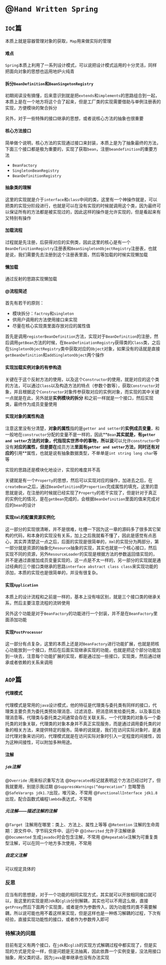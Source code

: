 # @`Hand Written Spring`

## `IOC`篇

本质上就是容器管理对象的获取，`Map`用来做实际的管理

#### 难点

`Spring`本质上利用了一系列设计模式，可以说把设计模式运用的十分灵活，同样把面向对象的思想也运用地炉火纯青

#### 拆分`BeanDefinition`和`BeanSingetonRegistry`

初期阅读没有搞懂，后来意识到就是把`extends`和`implements`的思路组合到一起，本质上是在一个地方将这个合了起来，但是工厂类的实现需要借助与单例注册表的实现，方便模块的聚合拆分

另外，对于一些特殊的接口继承的思想，或者说核心方法的抽象也很重要

#### 核心方法接口

​	简单做个说明，核心方法的实现通过接口来封装，本质上是为了抽象最终的方法，下面三个接口都是极为重要的，实现了获取`bean`，注册`beandefinition`的重要方法

- `BeanFactory` 
- `SingletonBeanRegistry`
- `BeanDefinitionRegistry`

#### 抽象类的理解

这里的实现就是介于`interface`和`class`中间的类，这里有一个神操作就是，可以把类的实现分阶段进行，也就是可以在没有实现的时候就调用这个类，因为最终可以保证所有的方法都是被实现过的，因此这样的操作是允许实现的，但是看起来有又特别有操作

#### 加载流程

过程就是先注册，后获得对应的实例类，因此这里的核心是有一个`BeanDefinitionRegistry`注册表和`BeanSingletonObjectRegistry`注册表，也就是说，我们需要先去注册到这个注册表里面，然后等加载的时候实现懒加载

#### 懒加载

通过反射的思路实现懒加载

#### @流程简述

首先有若干的原则：

- 模块拆分：`factroy`和`singleton`
- 供用户调用的方法使用接口来实现
- 尽量在核心实现类里面存放对应的属性值

首先是调用`registerBeanDefinition`方法，实现对于`BeanDefinition`的注册，然后调用`getBean`方法的时候，在`BeanDefiniationRegistry`获得类的`Class`类，之后在`SingletonObjectRegistry`类中获取对应的`Object`对象，如果没有的话就是直接`getBeanDefinition`和`addSingletonObject`两个操作

#### 实现加载实例对象的有参构造

关键在于这个反射方法的使用，以及这个`Constructor`的使用，就是对应的这个类的方法，可以通过`Class`以及构造方法的特点（参数个数等），获取`Constructor`对象，并且根据这个`Constructor`对象传参获取对应的实例对象，而实现的其中关键一点就是在此，另外就是**实例模块的拆分** 和之前一样就是一个接口，然后实现类，最终作为成员变量使用

#### 实现对象的属性构造

注意这里没有分清楚，**对象的属性**指的是`getter and setter`的**实例成员变量**，和一般地在`constructor`分配的变量不是一样的，因此**`Bean`**其实就是，有`getter and setter`方法的对象，代指现实世界中的事物，所以说**可以允许`constructor`中没有**对应的属性，但是要在**成员方法**里面有`getter and setter`方法，同时还有对应的**引用**属性，也就是说有抽象数据类型，不单单是`int string long char`等等  

实现的思路还是模块化地设计，实现的难度并不高

关键就是有一个`Property`的思想，然后可以实现对应的操作，加进去之后，在`createBean`之后，通过`BeanDefinition`的`Properties`完成属性的填充，这里的意思就是说，在注册的时候就已经实现了`Property`的若干实现了，但是针对于真正的实例化的情况，是在`getBean`完成的，会根据`BeanDefinition`里面的值来完成对应的`bean`的设计

#### 实现`Xml`的配置资源实例化

这一部分的实现很清晰，并不是很难，吐槽一下因为这一章的源码多了很多其它架构的代码，和本身的实现没有关系，加上之后我就看不懂了，因此是感觉有点恶心，其实弄清楚这一点之后，后面的实现是很简单的，`Xml`的实现分为两部分，第一部分就是资源的抽象化`Resource`抽象的实现，其实也就是一个核心接口，然后实现不同的资源，另外`ResourceLoader`的实现是根据方法的参数返回值实现的，并不是通过直接加成员变量实现的，这一点是不太一样的，另一部分的实现就是通过经典的三个接口类继承的思路`interface abstract class class`来实现功能的添加，本质的实现也是很简单的，并没有很复杂。

#### 实现`Application`

本质上的设计流程和之前是一样的，基本上没有啥区别，就是三个接口类的继承关系，然后主要注意流程的流转使用

另外这个功能是对于`BeanFactory`的功能进行一个封装，并不是在`BeanFactory`里面添加功能

#### 实现`PostProcessor`

这一部分有点复杂，这里的本质上还是对`BeanFactory`进行功能扩展，也就是把核心功能放到一个接口，然后在后面实现继承实现的功能，也就是把这个部分功能加到一块去，注意每个功能扩展的实现，都是通过加一些接口，实现类，然后通过继承或者依赖的关系来调用

## `AOP`篇

#### 代理模式

代理模式是常用的`java`设计模式，他的特征是代理类与委托类有同样的接口，代理类主要负责为委托类预处理消息、过滤消息、把消息转发给委托类，以及事后处理消息等。代理类与委托类之间通常会存在关联关系，一个代理类的对象与一个委托类的对象关联，代理类的对象本身并不真正实现服务，而是通过调用委托类的对象的相关方法，来提供特定的服务。简单的说就是，我们在访问实际对象时，是通过代理对象来访问的，代理模式就是在访问实际对象时引入一定程度的间接性，因为这种间接性，可以附加多种用途。

#### 注解

##### `jdk`注解

@`Override` :用来标识重写方法
@`Deprecated`标记就表明这个方法已经过时了，但我就要用，别提示我过期
@`SuppressWarnings(“deprecation”)` 忽略警告
@`SafeVarargs jdk1.7`出现，堆污染，不常用
@`FunctionallInterface jdk1.8`出现，配合函数式编程`lambda`表达式，不常用

##### 元注解——描述注解的注解

@`Target `注解用在哪里：类上、方法上、属性上等等
@`Retention` 注解的生命周期：源文件中、字节码文件中、运行中
@`Inherited` 允许子注解继承
@`Documented` 生成`javadoc`时会包含注解，不常用
@`Repeatable`注解为可重复类型注解，可以在同一个地方多次使用，不常用

##### 自定义注解

可以规定具体的

### 反思

应当有的思想是，对于一个功能的相同实现方式，其实就可以开放相同接口就可以，我这里的实现是把`Jdk`和`Cglib`分别解耦，其实也可以不用这么做，直接`getProxy`然后下面两个实现类，或者是作为参数传入，因为功能性的类不需要解耦，所以说可能也用不着这样来实现，但是这样也是一种练习解耦的过程，下次有经验，直接实现功能性的接口，或者作为参数传入即可

### 待解决的问题

目前有定义有两个接口，在`jdk`和`cglib`的实现方式解耦过程中都实现了，但是实现的方式是完全一样，但是问题是无法抽离，因此依靠一个实例变量，没法用接口抽象，用父类的话，因为`java`是单继承也没有办法实现